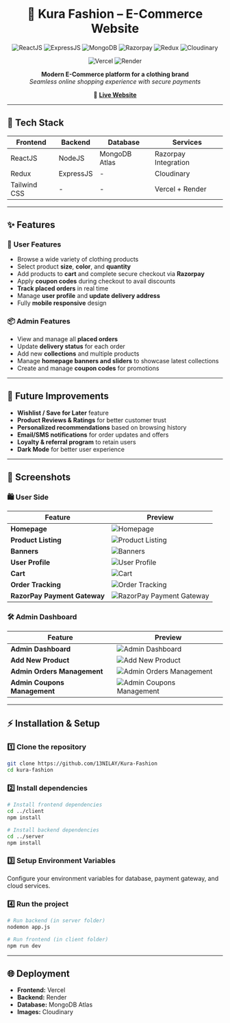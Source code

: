 <div align="center">

# 👗 Kura Fashion – E-Commerce Website  

<p align="center">
  <img src="https://img.shields.io/badge/Frontend-ReactJS-61DAFB?style=for-the-badge&logo=react&logoColor=white" alt="ReactJS" />
  <img src="https://img.shields.io/badge/Backend-ExpressJS-000000?style=for-the-badge&logo=express&logoColor=white" alt="ExpressJS" />
  <img src="https://img.shields.io/badge/Database-MongoDB-47A248?style=for-the-badge&logo=mongodb&logoColor=white" alt="MongoDB" />
  <img src="https://img.shields.io/badge/Payments-Razorpay-02042B?style=for-the-badge&logo=razorpay&logoColor=white" alt="Razorpay" />
  <img src="https://img.shields.io/badge/State%20Management-Redux-764ABC?style=for-the-badge&logo=redux&logoColor=white" alt="Redux" />
  <img src="https://img.shields.io/badge/Storage-Cloudinary-3448C5?style=for-the-badge&logo=cloudinary&logoColor=white" alt="Cloudinary" />
</p>
<p align="center">
  <img src="https://img.shields.io/badge/Frontend%20Deploy-Vercel-000000?style=for-the-badge&logo=vercel&logoColor=white" alt="Vercel" />
  <img src="https://img.shields.io/badge/Backend%20Deploy-Render-46E3B7?style=for-the-badge&logo=render&logoColor=white" alt="Render" />
</p>


**Modern E-Commerce platform for a clothing brand**  
*Seamless online shopping experience with secure payments*

🔗 **[Live Website](https://kura-fashion.vercel.app/)**

</div>

---

## 🚀 Tech Stack

| Frontend | Backend | Database | Services |
|----------|---------|----------|----------|
| ReactJS | NodeJS | MongoDB Atlas | Razorpay Integration |
| Redux | ExpressJS | - | Cloudinary |
| Tailwind CSS | - | - | Vercel + Render |

---

## ✨ Features

### 🛒 **User Features**
- Browse a wide variety of clothing products  
- Select product **size**, **color**, and **quantity**  
- Add products to **cart** and complete secure checkout via **Razorpay**  
- Apply **coupon codes** during checkout to avail discounts  
- **Track placed orders** in real time  
- Manage **user profile** and **update delivery address**  
- Fully **mobile responsive** design  

### 📦 **Admin Features**
- View and manage all **placed orders**  
- Update **delivery status** for each order  
- Add new **collections** and multiple products  
- Manage **homepage banners and sliders** to showcase latest collections  
- Create and manage **coupon codes** for promotions  

---

## 🔮 Future Improvements
- **Wishlist / Save for Later** feature  
- **Product Reviews & Ratings** for better customer trust   
- **Personalized recommendations** based on browsing history   
- **Email/SMS notifications** for order updates and offers  
- **Loyalty & referral program** to retain users   
- **Dark Mode** for better user experience  

---

## 📸 Screenshots  

### 🛍️ **User Side**

| Feature | Preview |
|---------|---------|
| **Homepage** | ![Homepage](https://github.com/user-attachments/assets/c2ef5d56-47b2-497f-8e8e-b3e2150f3020) |
| **Product Listing** | ![Product Listing](https://github.com/user-attachments/assets/b76716e5-66fd-435d-b5b8-4c8c53a1128b) |
| **Banners** | ![Banners](https://github.com/user-attachments/assets/9644d263-4a53-4c0a-9a77-108282924aab) |
| **User Profile** | ![User Profile](https://github.com/user-attachments/assets/5a6ae2ac-6bba-4665-9c09-90b70bed10a8) |
| **Cart** | ![Cart](https://github.com/user-attachments/assets/244875ec-f4eb-474a-8f73-847165467f5e) |
| **Order Tracking** | ![Order Tracking](https://github.com/user-attachments/assets/46de3e75-b468-432a-856a-a6b62deefff0) |
| **RazorPay Payment Gateway** | ![RazorPay Payment Gateway](https://github.com/user-attachments/assets/772c0f86-8633-4806-b17f-cae75cf75aae) |

### 🛠️ **Admin Dashboard**

| Feature | Preview |
|---------|---------|
| **Admin Dashboard** | ![Admin Dashboard](https://github.com/user-attachments/assets/73188b33-a264-4cb1-b33f-81fa57acc57b) |
| **Add New Product** | ![Add New Product](https://github.com/user-attachments/assets/70c20155-94b7-49f1-84a7-80a0c923bfdc) |
| **Admin Orders Management** | ![Admin Orders Management](https://github.com/user-attachments/assets/e8065838-b0e8-4a77-a0f5-49a9353b09d2) |
| **Admin Coupons Management** | ![Admin Coupons Management](https://github.com/user-attachments/assets/4a4a3802-b904-48a1-b0de-826c149405e9) |

---

## ⚡ Installation & Setup

### **1️⃣ Clone the repository**
```bash
git clone https://github.com/13NILAY/Kura-Fashion
cd kura-fashion
```

### **2️⃣ Install dependencies**
```bash
# Install frontend dependencies
cd ../client
npm install

# Install backend dependencies
cd ../server
npm install
```

### **3️⃣ Setup Environment Variables**
Configure your environment variables for database, payment gateway, and cloud services.

### **4️⃣ Run the project**
```bash
# Run backend (in server folder)
nodemon app.js

# Run frontend (in client folder)
npm run dev
```

---

## 🌐 Deployment
- **Frontend:** Vercel
- **Backend:** Render
- **Database:** MongoDB Atlas
- **Images:** Cloudinary
